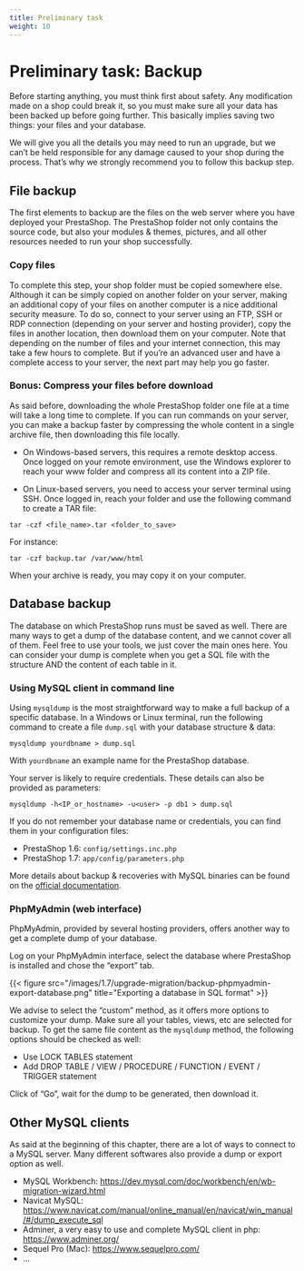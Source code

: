 ```yaml
---
title: Preliminary task
weight: 10
---
```


# Preliminary task: Backup

Before starting anything, you must think first about safety.
Any modification made on a shop could break it, so you must make sure all your data has been backed up before going further. This basically implies saving two things: your files and your database.

We will give you all the details you may need to run an upgrade, but we can’t be held responsible for any damage caused to your shop during the process. That’s why we strongly recommend you to follow this backup step.

## File backup

The first elements to backup are the files on the web server where you have deployed your PrestaShop. The PrestaShop folder not only contains the source code, but also your modules & themes, pictures, and all other resources needed to run your shop successfully.

### Copy files

To complete this step, your shop folder must be copied somewhere else. Although it can be simply copied on another folder on your server, making an additional copy of your files on another computer is a nice additional security measure. To do so, connect to your server using an FTP, SSH or RDP connection (depending on your server and hosting provider), copy the files in another location, then download them on your computer.
Note that depending on the number of files and your internet connection, this may take a few hours to complete. But if you’re an advanced user and have a complete access to your server, the next part may help you go faster.

### Bonus: Compress your files before download

As said before, downloading the whole PrestaShop folder one file at a time will take a long time to complete.
If you can run commands on your server, you can make a backup faster by compressing the whole content in a single archive file, then downloading this file locally.

* On Windows-based servers, this requires a remote desktop access. Once logged on your remote environment, use the Windows explorer to reach your www folder and compress all its content into a ZIP file.

* On Linux-based servers, you need to access your server terminal using SSH. Once logged in, reach your folder and use the following command to create a TAR file:

```
tar -czf <file_name>.tar <folder_to_save>
```

For instance:
```
tar -czf backup.tar /var/www/html
```

When your archive is ready, you may copy it on your computer.


## Database backup

The database on which PrestaShop runs must be saved as well. There are many ways to get a dump of the database content, and we cannot cover all of them. Feel free to use your tools, we just cover the main ones here. You can consider your dump is complete when you get a SQL file with the structure AND the content of each table in it.

### Using MySQL client in command line

Using `mysqldump` is the most straightforward way to make a full backup of a specific database.
In a Windows or Linux terminal, run the following command to create a file `dump.sql` with your database structure & data:

```
mysqldump yourdbname > dump.sql
```
With `yourdbname` an example name for the PrestaShop database.

Your server is likely to require credentials. These details can also be provided as parameters:
```
mysqldump -h<IP_or_hostname> -u<user> -p db1 > dump.sql
```

If you do not remember your database name or credentials, you can find them in your configuration files:

* PrestaShop 1.6: `config/settings.inc.php`
* PrestaShop 1.7: `app/config/parameters.php`

More details about backup & recoveries with MySQL binaries can be found on the [official documentation](https://dev.mysql.com/doc/refman/5.7/en/backup-and-recovery.html).

### PhpMyAdmin (web interface)

PhpMyAdmin, provided by several hosting providers, offers another way to get a complete dump of your database.

Log on your PhpMyAdmin interface, select the database where PrestaShop is installed and chose the “export” tab.

{{< figure src="/images/1.7/upgrade-migration/backup-phpmyadmin-export-database.png" title="Exporting a database in SQL format" >}}

We advise to select the “custom” method, as it offers more options to customize your dump. Make sure all your tables, views, etc are selected for backup.
To get the same file content as the `mysqldump` method, the following options should be checked as well:

* Use LOCK TABLES statement
* Add DROP TABLE / VIEW / PROCEDURE / FUNCTION / EVENT / TRIGGER statement

Click of “Go”, wait for the dump to be generated, then download it.

## Other MySQL clients

As said at the beginning of this chapter, there are a lot of ways to connect to a MySQL server. Many different softwares also provide a dump or export option as well.

* MySQL Workbench: https://dev.mysql.com/doc/workbench/en/wb-migration-wizard.html
* Navicat MySQL: https://www.navicat.com/manual/online_manual/en/navicat/win_manual/#/dump_execute_sql
* Adminer, a very easy to use and complete MySQL client in php: https://www.adminer.org/
* Sequel Pro (Mac): https://www.sequelpro.com/
* ...
